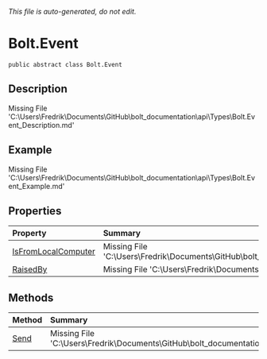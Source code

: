 *This file is auto-generated, do not edit.*

# Bolt.Event
`public abstract class Bolt.Event`
## Description
Missing File 'C:\Users\Fredrik\Documents\GitHub\bolt_documentation\api\Types\Bolt.Event_Description.md'
## Example
Missing File 'C:\Users\Fredrik\Documents\GitHub\bolt_documentation\api\Types\Bolt.Event_Example.md'
## Properties
| Property | Summary |
|:-----|:--------|
|[IsFromLocalComputer](Bolt.Event/P/IsFromLocalComputer.md)|Missing File 'C:\Users\Fredrik\Documents\GitHub\bolt_documentation\api\Types\Bolt.Event\P\IsFromLocalComputer_Summary.md'|
|[RaisedBy](Bolt.Event/P/RaisedBy.md)|Missing File 'C:\Users\Fredrik\Documents\GitHub\bolt_documentation\api\Types\Bolt.Event\P\RaisedBy_Summary.md'|
## Methods
| Method | Summary |
|:-----|:--------|
|[Send](Bolt.Event/M/Send.md)|Missing File 'C:\Users\Fredrik\Documents\GitHub\bolt_documentation\api\Types\Bolt.Event\M\Send_Summary.md'|
